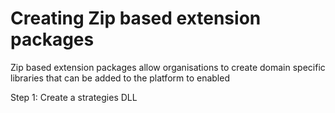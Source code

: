 # Creating Zip based extension packages

Zip based extension packages allow organisations to create domain specific libraries that can be added to the platform to enabled 



Step 1: Create a strategies DLL

